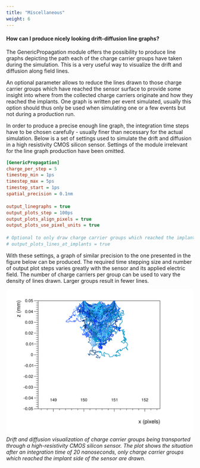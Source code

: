 ```yaml
---
title: "Miscellaneous"
weight: 6
---
```


#### How can I produce nicely looking drift-diffusion line graphs?

The GenericPropagation module offers the possibility to produce line
graphs depicting the path each of the charge carrier groups have
taken during the simulation. This is a very useful way to visualize
the drift and diffusion along field lines.

An optional parameter allows to reduce the lines drawn to those
charge carrier groups which have reached the sensor surface to
provide some insight into where from the collected charge carriers
originate and how they reached the implants. One graph is written
per event simulated, usually this option should thus only be used
when simulating one or a few events but not during a production run.

In order to produce a precise enough line graph, the integration
time steps have to be chosen carefully - usually finer than
necessary for the actual simulation. Below is a set of settings used
to simulate the drift and diffusion in a high resistivity CMOS
silicon sensor. Settings of the module irrelevant for the line graph
production have been omitted.

```ini
[GenericPropagation]
charge_per_step = 5
timestep_min = 1ps
timestep_max = 5ps
timestep_start = 1ps
spatial_precision = 0.1nm

output_linegraphs = true
output_plots_step = 100ps
output_plots_align_pixels = true
output_plots_use_pixel_units = true

# Optional to only draw charge carrier groups which reached the implant side:
# output_plots_lines_at_implants = true
```

With these settings, a graph of similar precision to the one
presented in the figure below can be produced. The required time
stepping size and number of output plot steps varies greatly with
the sensor and its applied electric field. The number of charge
carriers per group can be used to vary the density of lines drawn.
Larger groups result in fewer lines.

![](./linegraph_hrcmos_collected.png)\
*Drift and diffusion visualization of charge carrier groups being
transported through a high-resistivity CMOS silicon sensor. The plot
shows the situation after an integration time of 20 nanoseconds,
only charge carrier groups which reached the implant side of the
sensor are drawn.*
